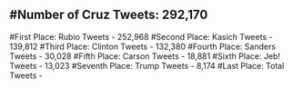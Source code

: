 #Number of Cruz Tweets: 292,170
---
#First Place: Rubio Tweets - 252,968
#Second Place: Kasich Tweets - 139,812
#Third Place: Clinton Tweets - 132,380
#Fourth Place: Sanders Tweets - 30,028
#Fifth Place: Carson Tweets - 18,881
#Sixth Place: Jeb! Tweets - 13,023
#Seventh Place: Trump Tweets - 8,174
#Last Place: Total Tweets -  
